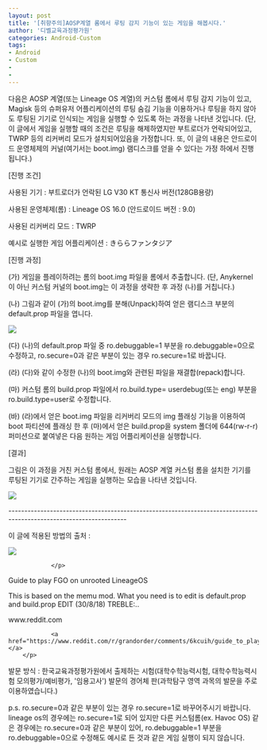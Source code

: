 ```yaml
---
layout: post
title: '[취향주의]AOSP계열 롬에서 루팅 감지 기능이 있는 게임을 해봅시다.'
author: '디벨교육과정평가원'
categories: Android-Custom
tags:
- Android
- Custom
-
-
---
```



<script> location.href='https://cafe.naver.com/develoid/845991' ; </script>

<p>다음은 AOSP 계열(또는 Lineage OS 계열)의 커스텀 롬에서 루팅 감지 기능이 있고, Magisk 등의 슈퍼유저 어플리케이션의 루팅 숨김 기능을 이용하거나 루팅을 하지 않아도 루팅된 기기로 인식되는 게임을 실행할 수 있도록 하는 과정을 나타낸 것입니다. (단, 이 글에서 게임을 실행할 때의 조건은 루팅을 해제하였지만 부트로더가 언락되어있고, TWRP 등의 리커버리 모드가 설치되어있음을 가정합니다. 또, 이 글의 내용은 안드로이드 운영체제의 커널(여기서는 boot.img) 램디스크를 얻을 수 있다는 가정 하에서 진행됩니다.)</p>
<p>[진행 조건]</p>
<p>사용된 기기 : 부트로더가 언락된 LG V30 KT 통신사 버전(128GB용량)</p>
<p>사용된 운영체제(롬) : Lineage OS 16.0 (안드로이드 버전 : 9.0)</p>
<p>사용된 리커버리 모드 : TWRP</p>
<p>예시로 실행한 게임 어플리케이션 : きららファンタジア</p>
<p>[진행 과정]</p>
<p>(가) 게임을 플레이하려는 롬의 boot.img 파일을 롬에서 추출합니다. (단, Anykernel이 아닌 커스텀 커널의 boot.img는 이 과정을 생략한 후 과정 (나)를 거칩니다.)</p>
<p>(나) 그림과 같이&nbsp;(가)의 boot.img를 분해(Unpack)하여 얻은 램디스크 부분의 default.prop 파일을 엽니다.</p>
<p><img src="https://cafeptthumb-phinf.pstatic.net/MjAxOTAxMjNfNzAg/MDAxNTQ4MjA0MzExOTY1.qUkpyq_tSfR0EhrupFT6J6USftmYHMokukoGhn7hxJEg.pGi33o2q5i1kCDPsSkV5WML_S0cCbe6LP-leXKo114gg.JPEG.exca456/%28%EB%82%98%29.jpg?type=w740"></p>
<p></p>
<p>(다) (나)의 default.prop&nbsp;파일 중&nbsp;ro.debuggable=1 부분을 ro.debuggable=0으로 수정하고, ro.secure=0과 같은 부분이 있는 경우 ro.secure=1로 바꿉니다.</p>
<p>(라) (다)와 같이 수정한 (나)의 boot.img와 관련된 파일을 재결합(repack)합니다.</p>
<p>(마) 커스텀 롬의 build.prop 파일에서 ro.build.type= userdebug(또는 eng) 부분을 ro.build.type=user로 수정합니다.</p>
<p>(바)&nbsp;(라)에서 얻은 boot.img 파일을&nbsp;리커버리 모드의 img 플래싱 기능을 이용하여 boot 파티션에 플래싱 한 후&nbsp;(마)에서 얻은 build.prop을 system 폴더에 644(rw-r-r) 퍼미션으로 붙여넣은 다음&nbsp;원하는 게임 어플리케이션을 실행합니다.</p>
<p>[결과]</p>
<p>그림은 이 과정을 거친 커스텀 롬에서, 원래는 AOSP 계열 커스텀 롬을 설치한 기기를 루팅된 기기로 간주하는 게임을 실행하는 모습을 나타낸 것입니다.</p>
<p></p>
<p><img src="https://cafeptthumb-phinf.pstatic.net/MjAxOTAxMjNfMTg3/MDAxNTQ4MjA0MzMyNzA3.HafqhRtMC5_LENGxzfgBr3WNQSgdiFxZOGiddnYfqE0g.TC-KPaxBvZhhnlfhunz8dkD02lQQxC3jc0Y4avRUF04g.PNG.exca456/Screenshot_20190123-093728_.png?type=w740"></p>
<p>-------------------------------------------------------------------------------------------------------------------</p>
<p>이 글에 적용된 방법의 출처 : </p>
<p>
        <p>
                          <p>
                        <img src="https://dthumb-phinf.pstatic.net/?src=%22https%3A%2F%2Fwww.redditstatic.com%2Fnew-icon.png%22&amp;amp;amp;amp;amp;amp;type=f220">
                        
                </p>
<p>
                        <p>Guide to play FGO on unrooted LineageOS</p>
<p>This is based on the memu mod. What you need is to edit is default.prop and build.prop EDIT (30/8/18) TREBLE:..</p>
<p>www.reddit.com</p>

                <a href="https://www.reddit.com/r/grandorder/comments/6kcuih/guide_to_play_fgo_on_unrooted_lineageos/"></a>
        </p>
<p></p>
<p>발문 방식 : 한국교육과정평가원에서 출제하는 시험(대학수학능력시험, 대학수학능력시험 모의평가/예비평가, '임용고사') 발문의 경어체 판(과학탐구&nbsp;영역&nbsp;과목의 발문을 주로 이용하였습니다.)</p>
<p>p.s. ro.secure=0과 같은 부분이 있는 경우 ro.secure=1로 바꾸어주시기 바랍니다. lineage os의 경우에는 ro.secure=1로 되어 있지만 다른 커스텀롬(ex. Havoc OS) 같은 경우에는 ro.secure=0과 같은 부분이 있어, ro.debuggable=1 부분을 ro.debuggable=0으로 수정해도 예시로 든 것과 같은 게임 실행이 되지 않습니다.</p>

